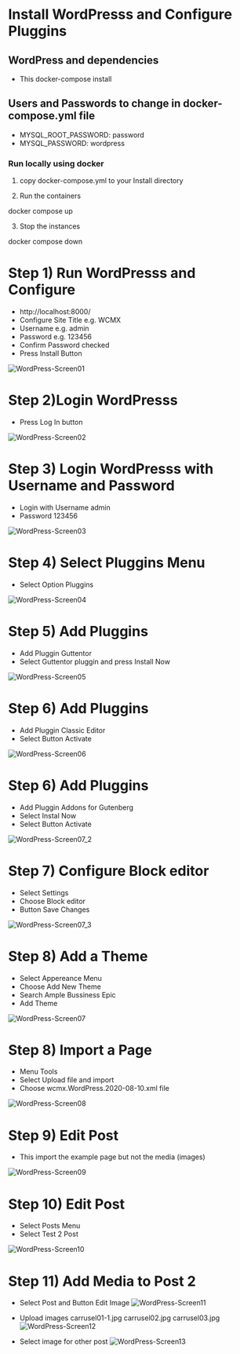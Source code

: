 # Install WordPresss and Configure Pluggins

## WordPress and dependencies
- This docker-compose install 

## Users and Passwords to change in docker-compose.yml file
- MYSQL_ROOT_PASSWORD: password
- MYSQL_PASSWORD: wordpress


### Run locally using docker

1. copy docker-compose.yml to your Install directory

2. Run the containers

docker compose up

3. Stop the instances

docker compose down

# Step 1) Run WordPresss and Configure

- http://localhost:8000/
- Configure Site Title e.g. WCMX
- Username e.g. admin
- Password e.g. 123456 
- Confirm Password checked
- Press Install Button

![WordPress-Screen01](01WP_Install.png)

# Step 2)Login WordPresss 

- Press Log In button

![WordPress-Screen02](02WP_Install.png)

# Step 3) Login WordPresss with Username and Password

- Login with Username admin
- Password 123456 

![WordPress-Screen03](03WP_Install.png)

# Step 4) Select Pluggins Menu

- Select Option Pluggins

![WordPress-Screen04](04WP_DeletePluggins.png)

# Step 5) Add Pluggins

- Add Pluggin Guttentor 
- Select Guttentor pluggin and press Install Now

![WordPress-Screen05](05WP_AddPluggins.png)

# Step 6) Add Pluggins

- Add Pluggin Classic Editor
- Select Button Activate

![WordPress-Screen06](06WP_AddPluggins.png)

# Step 6) Add Pluggins

- Add Pluggin Addons for Gutenberg
- Select Instal Now
- Select Button Activate

![WordPress-Screen07_2](07_2WP_AddPluggins.png)


# Step 7) Configure Block editor

- Select Settings
- Choose Block editor
- Button Save Changes

![WordPress-Screen07_3](07_3WP_AddPluggins.png)

# Step 8) Add a Theme

- Select Appereance Menu
- Choose Add New Theme
- Search Ample Bussiness Epic
- Add Theme

![WordPress-Screen07](07WP_AddPluggins.png)

# Step 8) Import a Page

- Menu Tools
- Select Upload file and import
- Choose wcmx.WordPress.2020-08-10.xml file


![WordPress-Screen08](08Import.png)

# Step 9) Edit Post

- This import the example page but not the media (images)

![WordPress-Screen09](09Import.png)


# Step 10) Edit Post

- Select Posts Menu
- Select Test 2 Post

![WordPress-Screen10](10EditPosts.png)


# Step 11) Add Media to Post 2

- Select Post and Button Edit Image
![WordPress-Screen11](11WP_AddPhotos.png)

- Upload images carrusel01-1.jpg carrusel02.jpg carrusel03.jpg
![WordPress-Screen12](12WP_AddPhotos.png)

- Select image for other post
![WordPress-Screen13](13WP_AddPhotos.png)



